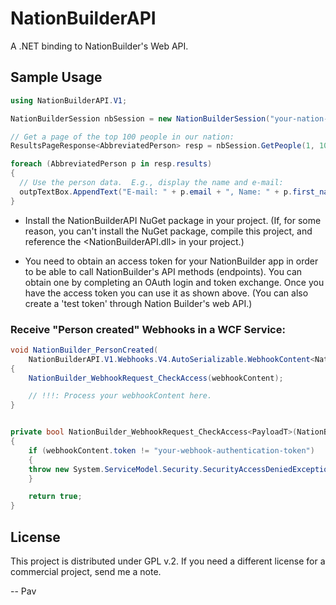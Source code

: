 NationBuilderAPI
================

A .NET binding to NationBuilder's Web API.


Sample Usage
------------

```C#
using NationBuilderAPI.V1;

NationBuilderSession nbSession = new NationBuilderSession("your-nation-slug", "your-access-token");

// Get a page of the top 100 people in our nation:
ResultsPageResponse<AbbreviatedPerson> resp = nbSession.GetPeople(1, 100);

foreach (AbbreviatedPerson p in resp.results)
{
  // Use the person data.  E.g., display the name and e-mail:
  outpTextBox.AppendText("E-mail: " + p.email + ", Name: " + p.first_name + " " + p.last_name + "\n");
}
```

* Install the NationBuilderAPI NuGet package in your project. (If, for some reason, you can't install the NuGet package, compile this project, and reference the \<NationBuilderAPI.dll\> in your project.)

* You need to obtain an access token for your NationBuilder app in order to be able to call NationBuilder's API methods (endpoints).  You can obtain one by completing an OAuth login and token exchange.  Once you have the access token you can use it as shown above. (You can also create a 'test token' through Nation Builder's web API.)


### Receive "Person created" Webhooks in a WCF Service:

```C#
void NationBuilder_PersonCreated(
    NationBuilderAPI.V1.Webhooks.V4.AutoSerializable.WebhookContent<NationBuilderAPI.V1.Webhooks.V4.AutoSerializable.PersonWebhookPayload> webhookContent)
{
    NationBuilder_WebhookRequest_CheckAccess(webhookContent);

    // !!!: Process your webhookContent here.
}


private bool NationBuilder_WebhookRequest_CheckAccess<PayloadT>(NationBuilderAPI.V1.Webhooks.V4.AutoSerializable.WebhookContent<PayloadT> webhookContent)
{
    if (webhookContent.token != "your-webhook-authentication-token")
    {
	throw new System.ServiceModel.Security.SecurityAccessDeniedException("Invalid Nation Builder webhook token!");
    }

    return true;
}
```


License
-------

This project is distributed under GPL v.2.  If you need a different license for a commercial project, send me a note.

--
Pav
